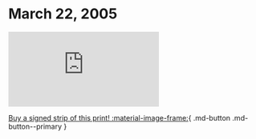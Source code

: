 # March 22, 2005

![](https://www.achewood.com/comic.php?date=03222005)

[Buy a signed strip of this print! :material-image-frame:](https://achewood-holiday-pop-up.myshopify.com/products/strip#03222005){ .md-button .md-button--primary }
